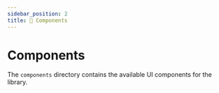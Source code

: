```yaml
---
sidebar_position: 2
title: 🧱 Components
---
```


# Components

The `components` directory contains the available UI components for the library.
